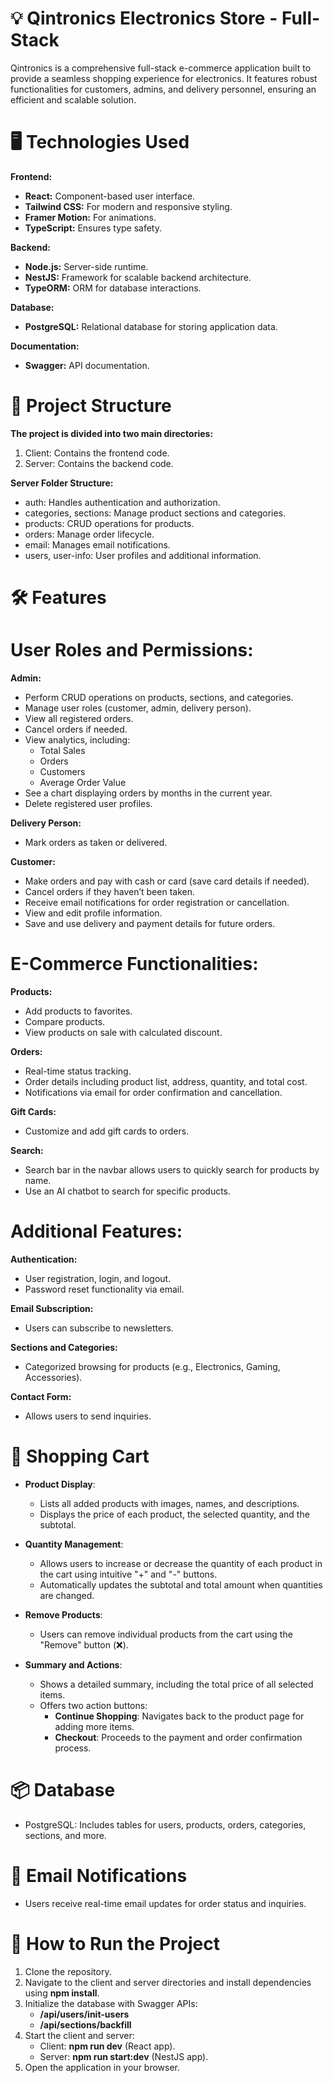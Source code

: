 # 💡 Qintronics Electronics Store - Full-Stack

Qintronics is a comprehensive full-stack e-commerce application built to provide a seamless shopping experience for electronics. It features robust functionalities for customers, admins, and delivery personnel, ensuring an efficient and scalable solution.

# 🖥️ Technologies Used

**Frontend:**

- **React:** Component-based user interface.
- **Tailwind CSS:** For modern and responsive styling.
- **Framer Motion:** For animations.
- **TypeScript:** Ensures type safety.

**Backend:**

- **Node.js:** Server-side runtime.
- **NestJS:** Framework for scalable backend architecture.
- **TypeORM:** ORM for database interactions.

**Database:**

- **PostgreSQL:** Relational database for storing application data.

**Documentation:**

- **Swagger:** API documentation.

# 📂 Project Structure

**The project is divided into two main directories:**

1. Client: Contains the frontend code.
2. Server: Contains the backend code.

**Server Folder Structure:**

- auth: Handles authentication and authorization.
- categories, sections: Manage product sections and categories.
- products: CRUD operations for products.
- orders: Manage order lifecycle.
- email: Manages email notifications.
- users, user-info: User profiles and additional information.

# 🛠️ Features

# User Roles and Permissions:

**Admin:**

- Perform CRUD operations on products, sections, and categories.
- Manage user roles (customer, admin, delivery person).
- View all registered orders.
- Cancel orders if needed.
- View analytics, including:
  - Total Sales
  - Orders
  - Customers
  - Average Order Value
- See a chart displaying orders by months in the current year.
- Delete registered user profiles.

**Delivery Person:**

- Mark orders as taken or delivered.

**Customer:**

- Make orders and pay with cash or card (save card details if needed).
- Cancel orders if they haven’t been taken.
- Receive email notifications for order registration or cancellation.
- View and edit profile information.
- Save and use delivery and payment details for future orders.

# E-Commerce Functionalities:

**Products:**

- Add products to favorites.
- Compare products.
- View products on sale with calculated discount.

**Orders:**

- Real-time status tracking.
- Order details including product list, address, quantity, and total cost.
- Notifications via email for order confirmation and cancellation.

**Gift Cards:**

- Customize and add gift cards to orders.

**Search:**

- Search bar in the navbar allows users to quickly search for products by name.
- Use an AI chatbot to search for specific products.

# Additional Features:

**Authentication:**

- User registration, login, and logout.
- Password reset functionality via email.

**Email Subscription:**

- Users can subscribe to newsletters.

**Sections and Categories:**

- Categorized browsing for products (e.g., Electronics, Gaming, Accessories).

**Contact Form:**

- Allows users to send inquiries.

# 🛒 Shopping Cart

- **Product Display**:

  - Lists all added products with images, names, and descriptions.
  - Displays the price of each product, the selected quantity, and the subtotal.

- **Quantity Management**:

  - Allows users to increase or decrease the quantity of each product in the cart using intuitive "+" and "-" buttons.
  - Automatically updates the subtotal and total amount when quantities are changed.

- **Remove Products**:

  - Users can remove individual products from the cart using the "Remove" button (❌).

- **Summary and Actions**:
  - Shows a detailed summary, including the total price of all selected items.
  - Offers two action buttons:
    - **Continue Shopping**: Navigates back to the product page for adding more items.
    - **Checkout**: Proceeds to the payment and order confirmation process.

# 📦 Database

- PostgreSQL: Includes tables for users, products, orders, categories, sections, and more.

# 📧 Email Notifications

- Users receive real-time email updates for order status and inquiries.

# 🚀 How to Run the Project

1. Clone the repository.
2. Navigate to the client and server directories and install dependencies using **npm install**.
3. Initialize the database with Swagger APIs:
   - **/api/users/init-users**
   - **/api/sections/backfill**
4. Start the client and server:
   - Client: **npm run dev** (React app).
   - Server: **npm run start:dev** (NestJS app).
5. Open the application in your browser.

